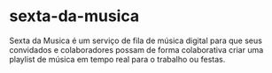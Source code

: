 # sexta-da-musica
Sexta da Musica é um serviço de fila de música digital para que seus convidados e colaboradores possam de forma colaborativa criar uma playlist de música em tempo real para o trabalho ou festas.
